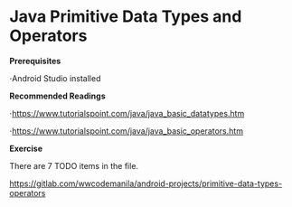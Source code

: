 
Java Primitive Data Types and Operators
=======================================

**Prerequisites**

⋅Android Studio installed


**Recommended Readings**

⋅https://www.tutorialspoint.com/java/java_basic_datatypes.htm

⋅https://www.tutorialspoint.com/java/java_basic_operators.htm

**Exercise**

There are 7 TODO items in the file.

https://gitlab.com/wwcodemanila/android-projects/primitive-data-types-operators
